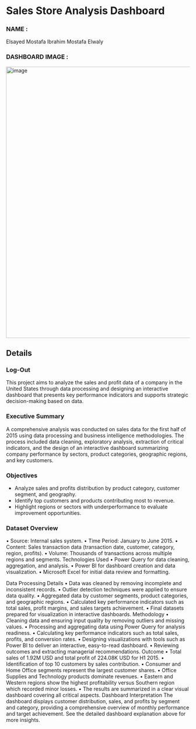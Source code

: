 # Sales Store Analysis Dashboard 

### NAME :
Elsayed Mostafa Ibrahim Mostafa Elwaly 

### DASHBOARD IMAGE : 
<img width="1312" height="742" alt="image" src="https://github.com/user-attachments/assets/48236211-24b0-4340-8302-35d88578f7bd" />


## Details

### Log-Out
This project aims to analyze the sales and profit data of a company in the United States through data processing and designing an interactive dashboard that presents key performance indicators and supports strategic decision-making based on data.
### Executive Summary
A comprehensive analysis was conducted on sales data for the first half of 2015 using data processing and business intelligence methodologies. The process included data cleaning, exploratory analysis, extraction of critical indicators, and the design of an interactive dashboard summarizing company performance by sectors, product categories, geographic regions, and key customers.
### Objectives
- Analyze sales and profits distribution by product category, customer segment, and geography.
- Identify top customers and products contributing most to revenue.
- Highlight regions or sectors with underperformance to evaluate improvement opportunities.
### Dataset Overview
• Source: Internal sales system.
• Time Period: January to June 2015.
• Content: Sales transaction data (transaction date, customer, category, region, profits).
• Volume: Thousands of transactions across multiple regions and segments.
Technologies Used
• Power Query for data cleaning, aggregation, and analysis.
• Power BI for dashboard creation and data visualization.
• Microsoft Excel for initial data review and formatting.

Data Processing Details
• Data was cleaned by removing incomplete and inconsistent records.
• Outlier detection techniques were applied to ensure data quality.
• Aggregated data by customer segments, product categories, and geographic regions.
• Calculated key performance indicators such as total sales, profit margins, and sales targets achievement.
• Final datasets prepared for visualization in interactive dashboards.
Methodology
• Cleaning data and ensuring input quality by removing outliers and missing values.
• Processing and aggregating data using Power Query for analysis readiness.
• Calculating key performance indicators such as total sales, profits, and conversion rates.
• Designing visualizations with tools such as Power BI to deliver an interactive, easy-to-read dashboard.
• Reviewing outcomes and extracting managerial recommendations.
Outcome
• Total sales of 1.92M USD and total profit of 224.08K USD for H1 2015.
• Identification of top 10 customers by sales contribution.
• Consumer and Home Office segments represent the largest customer shares.
• Office Supplies and Technology products dominate revenues.
• Eastern and Western regions show the highest profitability versus Southern region which recorded minor losses.
• The results are summarized in a clear visual dashboard covering all critical aspects.
Dashboard Interpretation
The dashboard displays customer distribution, sales, and profits by segment and category, providing a comprehensive overview of monthly performance and target achievement. See the detailed dashboard explanation above for more insights.




